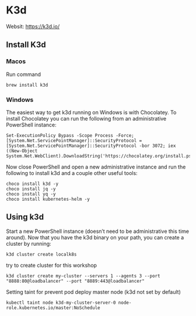 # K3d
Websit: https://k3d.io/

## Install K3d

### Macos

Run command
```
brew install k3d
```

### Windows

The easiest way to get k3d running on Windows is with Chocolatey. To install Chocolatey you can run the following from an administrative PowerShell instance:

```shell
Set-ExecutionPolicy Bypass -Scope Process -Force; [System.Net.ServicePointManager]::SecurityProtocol = [System.Net.ServicePointManager]::SecurityProtocol -bor 3072; iex ((New-Object System.Net.WebClient).DownloadString('https://chocolatey.org/install.ps1'))
```

Now close PowerShell and open a new administrative instance and run the following to install k3d and a couple other useful tools:

```shell
choco install k3d -y
choco install jq -y
choco install yq -y
choco install kubernetes-helm -y
```

## Using k3d

Start a new PowerShell instance (doesn’t need to be administrative this time around). Now that you have the k3d binary on your path, you can create a cluster by running:

```shell
k3d cluster create localk8s
```

try to create cluster for this workshop

```shell
k3d cluster create my-cluster --servers 1 --agents 3 --port "8888:80@loadbalancer" --port "8889:443@loadbalancer"
```

Setting taint for prevent pod deploy master node (k3d not set by default)
```
kubectl taint node k3d-my-cluster-server-0 node-role.kubernetes.io/master:NoSchedule
```
